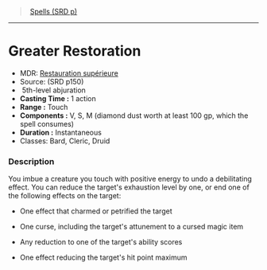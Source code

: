 ﻿---
!SpellItem
Family: SpellVO
Name: Greater Restoration
Type: abjuration
Level: 5
CastingTime: 1 action
Range: Touch
Components: V, S, M (diamond dust worth at least 100 gp, which the spell consumes)
Duration: Instantaneous
Classes: Bard, Cleric, Druid
Source: (SRD p150)
AltName: '[Restauration supérieure](hd_spells_restauration_superieure.md)'
Id: spells_vo.md#greater-restoration
ParentLink: spells_vo.md#spells-srd-p
ParentName: Spells (SRD p)
NameLevel: 1
Attributes:
  Name: Greater Restoration
  Markdown: >+
    # <!--Name-->Greater Restoration<!--/Name-->


    - MDR: <!--AltName-->[Restauration supérieure](hd_spells_restauration_superieure.md)<!--/AltName-->

    - Source: <!--Source-->(SRD p150)<!--/Source-->

    -  <!--Level-->5<!--/Level-->th-level <!--Type-->abjuration<!--/Type-->

    - **Casting Time :** <!--CastingTime-->1 action<!--/CastingTime-->

    - **Range :** <!--Range-->Touch<!--/Range-->

    - **Components :** <!--Components-->V, S, M (diamond dust worth at least 100 gp, which the spell consumes)<!--/Components-->

    - **Duration :** <!--Duration-->Instantaneous<!--/Duration-->

    - Classes: <!--Classes-->Bard, Cleric, Druid<!--/Classes-->


    ### Description


    You imbue a creature you touch with positive energy to undo a debilitating effect. You can reduce the target's exhaustion level by one, or end one of the following effects on the target:


    * One effect that charmed or petrified the target


    * One curse, including the target's attunement to a cursed magic item


    * Any reduction to one of the target's ability scores


    * One effect reducing the target's hit point maximum

  AltName: '[Restauration supérieure](hd_spells_restauration_superieure.md)'
  Source: (SRD p150)
  Level: 5
  Type: abjuration
  CastingTime: 1 action
  Range: Touch
  Components: V, S, M (diamond dust worth at least 100 gp, which the spell consumes)
  Duration: Instantaneous
  Classes: Bard, Cleric, Druid
AttributesDictionary: >+
  Name: Greater Restoration

  Markdown: >+

    # <!--Name-->Greater Restoration<!--/Name-->





    - MDR: <!--AltName-->[Restauration supérieure](hd_spells_restauration_superieure.md)<!--/AltName-->



    - Source: <!--Source-->(SRD p150)<!--/Source-->



    -  <!--Level-->5<!--/Level-->th-level <!--Type-->abjuration<!--/Type-->



    - **Casting Time :** <!--CastingTime-->1 action<!--/CastingTime-->



    - **Range :** <!--Range-->Touch<!--/Range-->



    - **Components :** <!--Components-->V, S, M (diamond dust worth at least 100 gp, which the spell consumes)<!--/Components-->



    - **Duration :** <!--Duration-->Instantaneous<!--/Duration-->



    - Classes: <!--Classes-->Bard, Cleric, Druid<!--/Classes-->





    ### Description





    You imbue a creature you touch with positive energy to undo a debilitating effect. You can reduce the target's exhaustion level by one, or end one of the following effects on the target:





    * One effect that charmed or petrified the target





    * One curse, including the target's attunement to a cursed magic item





    * Any reduction to one of the target's ability scores





    * One effect reducing the target's hit point maximum



  AltName: '[Restauration supérieure](hd_spells_restauration_superieure.md)'

  Source: (SRD p150)

  Level: 5

  Type: abjuration

  CastingTime: 1 action

  Range: Touch

  Components: V, S, M (diamond dust worth at least 100 gp, which the spell consumes)

  Duration: Instantaneous

  Classes: Bard, Cleric, Druid

---
> [Spells (SRD p)](srd_spells.md)

---

# Greater Restoration

- MDR: [Restauration supérieure](hd_spells_restauration_superieure.md)
- Source: (SRD p150)
-  5th-level abjuration
- **Casting Time :** 1 action
- **Range :** Touch
- **Components :** V, S, M (diamond dust worth at least 100 gp, which the spell consumes)
- **Duration :** Instantaneous
- Classes: Bard, Cleric, Druid

### Description

You imbue a creature you touch with positive energy to undo a debilitating effect. You can reduce the target's exhaustion level by one, or end one of the following effects on the target:

* One effect that charmed or petrified the target

* One curse, including the target's attunement to a cursed magic item

* Any reduction to one of the target's ability scores

* One effect reducing the target's hit point maximum

